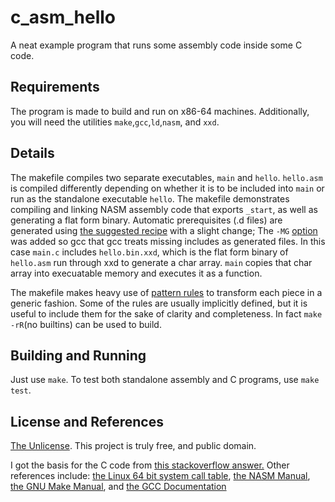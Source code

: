 c_asm_hello
===========
A neat example program that runs some assembly code inside some C code.

Requirements
------------
The program is made to build and run on x86-64 machines.
Additionally, you will need the utilities `make`,`gcc`,`ld`,`nasm`, and `xxd`.

Details
-------
The makefile compiles two separate executables, `main` and `hello`.
`hello.asm` is compiled differently depending on whether it is to be included into `main` or run as the standalone executable `hello`.
The makefile demonstrates compiling and linking NASM assembly code that exports `_start`, as well as generating a flat form binary.
Automatic prerequisites (.d files) are generated using [the suggested recipe](https://www.gnu.org/software/make/manual/html_node/Automatic-Prerequisites.html) with a slight change; The `-MG` [option](https://gcc.gnu.org/onlinedocs/gcc-4.4.1/gcc/Preprocessor-Options.html) was added so gcc that gcc treats missing includes as generated files.
In this case `main.c` includes `hello.bin.xxd`, which is the flat form binary of `hello.asm` run through xxd to generate a char array.
`main` copies that char array into execuatable memory and executes it as a function.

The makefile makes heavy use of [pattern rules](https://www.gnu.org/software/make/manual/html_node/Pattern-Rules.html) to transform each piece in a generic fashion.
Some of the rules are usually implicitly defined, but it is useful to include them for the sake of clarity and completeness. In fact `make -rR`(no builtins) can be used to build.

Building and Running
--------------------
Just use `make`. To test both standalone assembly and C programs, use `make test`.

License and References
----------------------
[The Unlicense](http://unlicense.org/). This project is truly free, and public domain.

I got the basis for the C code from [this stackoverflow answer.](http://stackoverflow.com/questions/9960721/how-to-get-c-code-to-execute-hex-bytecode/9964472#9964472)
Other references include: 
[the Linux 64 bit system call table](http://blog.rchapman.org/post/36801038863/linux-system-call-table-for-x86-64), 
[the NASM Manual](http://www.nasm.us/doc/), 
[the GNU Make Manual](http://www.gnu.org/software/make/manual/make.html), and
[the GCC Documentation](https://gcc.gnu.org/onlinedocs/)